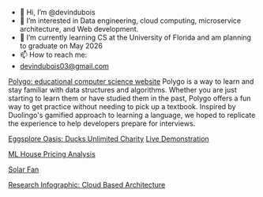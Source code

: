 - 👋 Hi, I’m @devindubois
- 👀 I’m interested in Data engineering, cloud computing, microservice architecture, and Web development.
- 🌱 I’m currently learning CS at the University of Florida and am planning to graduate on May 2026
- 📫 How to reach me:
- devindubois03@gmail.com


[Polygo: educational computer science website](https://github.com/nowji/Polygo)
Polygo is a way to learn and stay familiar with data structures and algorithms. Whether you are just starting to learn them or have studied them in the past, Polygo offers a fun way to get practice without needing to pick up a textbook. Inspired by Duolingo's gamified approach to learning a language, we hoped to replicate the experience to help developers prepare for interviews.

[Eggsplore Oasis: Ducks Unlimited Charity](https://github.com/myleecsmith/egg-depot)
[Live Demonstration](https://www.youtube.com/watch?v=zNdaQAaF5pI)


[ML House Pricing Analysis](https://deepnote.com/workspace/Location%20Pricing-c6dca2a8-6bf2-445a-a985-945f5e71ceb7/project/Trey-Koloss-Untitled-project-7db75346-9938-4ab2-b427-4ed975af08a2/notebook/Notebook%201-f4d0f380a52c42efa165e114de48d298) 

[Solar Fan](https://github.com/RAMERCADO1/MCLab4/tree/main)

[Research Infographic: Cloud Based Architecture](https://github.com/devindubois/devindubois/blob/main/Research%20Paper%20Cloud.pdf)

<!---
devindubois/devindubois is a ✨ special ✨ repository because its `README.md` (this file) appears on your GitHub profile.
You can click the Preview link to take a look at your changes.
--->
